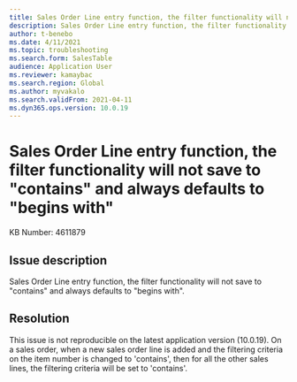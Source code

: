 ```yaml
---
title: Sales Order Line entry function, the filter functionality will not save to "contains" and always defaults to "begins with". 
description: Sales Order Line entry function, the filter functionality will not save to "contains" and always defaults to "begins with". 
author: t-benebo
ms.date: 4/11/2021
ms.topic: troubleshooting
ms.search.form: SalesTable
audience: Application User
ms.reviewer: kamaybac
ms.search.region: Global
ms.author: myvakalo
ms.search.validFrom: 2021-04-11
ms.dyn365.ops.version: 10.0.19
---
```

<!-- KFM: Do we really want to publish issues noted as "not reproducible"? This topic is otherwise unclear and requires revision, and the title must be less than 80 chars. (Not edited) -->

<!-- To KFM from Henrikan: No, we do not want to publish this. Remove this topic -->


# Sales Order Line entry function, the filter functionality will not save to "contains" and always defaults to "begins with"

KB Number: 4611879

## Issue description

Sales Order Line entry function, the filter functionality will not save to "contains" and always defaults to "begins with".

## Resolution

This issue is not reproducible on the latest application version (10.0.19). On a sales order, when a new sales order line is added and the filtering criteria on the item number is changed to 'contains', then for all the other sales lines, the filtering criteria will be set to 'contains'.
